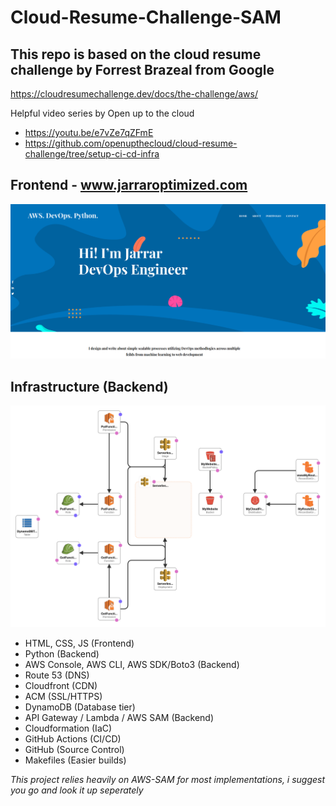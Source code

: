 # Cloud-Resume-Challenge-SAM

## This repo is based on the cloud resume challenge by Forrest Brazeal from Google

https://cloudresumechallenge.dev/docs/the-challenge/aws/

Helpful video series by Open up to the cloud

- https://youtu.be/e7vZe7qZFmE
- https://github.com/openupthecloud/cloud-resume-challenge/tree/setup-ci-cd-infra

## Frontend - www.jarraroptimized.com

![UI](imgs/UI.png)

## Infrastructure (Backend)

![My Image](imgs/CF-Template.png)

- HTML, CSS, JS (Frontend)
- Python (Backend)
- AWS Console, AWS CLI, AWS SDK/Boto3 (Backend) 
- Route 53 (DNS)
- Cloudfront (CDN)
- ACM (SSL/HTTPS)
- DynamoDB (Database tier)
- API Gateway / Lambda / AWS SAM (Backend)
- Cloudformation (IaC)
- GitHub Actions (CI/CD)
- GitHub (Source Control)
- Makefiles (Easier builds)

*This project relies heavily on AWS-SAM for most implementations, i suggest you go and look it up seperately*
